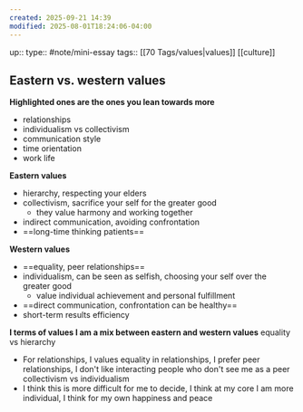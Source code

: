 ```yaml
---
created: 2025-09-21 14:39
modified: 2025-08-01T18:24:06-04:00
---
```

up::
type:: #note/mini-essay 
tags:: [[70 Tags/values|values]] [[culture]]
## Eastern vs. western values

**Highlighted ones are the ones you lean towards more**
- relationships
- individualism vs collectivism
- communication style
- time orientation
- work life

**Eastern values**
- hierarchy, respecting your elders
- collectivism,  sacrifice your self for the greater good
	- they value harmony and working together
- indirect communication, avoiding confrontation
- ==long-time thinking patients==

**Western values**
- ==equality, peer relationships==
- individualism, can be seen as selfish, choosing your self over the greater good
	- value individual achievement and personal fulfillment
- ==direct communication, confrontation can be healthy==
- short-term results efficiency 


**I terms of values I am a mix between eastern and western values**
equality vs hierarchy
- For relationships, I values equality in relationships, I prefer peer relationships, I don't like interacting people who don't see me as a peer
collectivism vs individualism
- I think this is more difficult for me to decide, I think at my core I am more individual, I think for my own happiness and peace